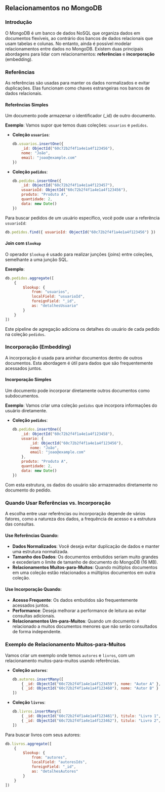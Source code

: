 ## Relacionamentos no MongoDB

### Introdução

O MongoDB é um banco de dados NoSQL que organiza dados em documentos flexíveis, ao contrário dos bancos de dados relacionais que usam tabelas e colunas. No entanto, ainda é possível modelar relacionamentos entre dados no MongoDB. Existem duas principais abordagens para lidar com relacionamentos: **referências** e **incorporação** (embedding).

### Referências

As referências são usadas para manter os dados normalizados e evitar duplicações. Elas funcionam como chaves estrangeiras nos bancos de dados relacionais.

#### Referências Simples

Um documento pode armazenar o identificador (_id) de outro documento.

**Exemplo**:
Vamos supor que temos duas coleções: `usuarios` e `pedidos`.

- **Coleção `usuarios`**:
  ```javascript
  db.usuarios.insertOne({
      _id: ObjectId("60c72b2f4f1a4e1a4f123456"),
      nome: "João",
      email: "joao@example.com"
  })
  ```

- **Coleção `pedidos`**:
  ```javascript
  db.pedidos.insertOne({
      _id: ObjectId("60c72b2f4f1a4e1a4f123457"),
      usuarioId: ObjectId("60c72b2f4f1a4e1a4f123456"),
      produto: "Produto A",
      quantidade: 2,
      data: new Date()
  })
  ```

Para buscar pedidos de um usuário específico, você pode usar a referência `usuarioId`:

```javascript
db.pedidos.find({ usuarioId: ObjectId("60c72b2f4f1a4e1a4f123456") })
```

#### Join com `$lookup`

O operador `$lookup` é usado para realizar junções (joins) entre coleções, semelhante a uma junção SQL.

**Exemplo**:
```javascript
db.pedidos.aggregate([
    {
        $lookup: {
            from: "usuarios",
            localField: "usuarioId",
            foreignField: "_id",
            as: "detalhesUsuario"
        }
    }
])
```

Este pipeline de agregação adiciona os detalhes do usuário de cada pedido na coleção `pedidos`.

### Incorporação (Embedding)

A incorporação é usada para aninhar documentos dentro de outros documentos. Esta abordagem é útil para dados que são frequentemente acessados juntos.

#### Incorporação Simples

Um documento pode incorporar diretamente outros documentos como subdocumentos.

**Exemplo**:
Vamos criar uma coleção `pedidos` que incorpora informações do usuário diretamente.

- **Coleção `pedidos`**:
  ```javascript
  db.pedidos.insertOne({
      _id: ObjectId("60c72b2f4f1a4e1a4f123458"),
      usuario: {
          _id: ObjectId("60c72b2f4f1a4e1a4f123456"),
          nome: "João",
          email: "joao@example.com"
      },
      produto: "Produto A",
      quantidade: 2,
      data: new Date()
  })
  ```

Com esta estrutura, os dados do usuário são armazenados diretamente no documento do pedido.

### Quando Usar Referências vs. Incorporação

A escolha entre usar referências ou incorporação depende de vários fatores, como a natureza dos dados, a frequência de acesso e a estrutura das consultas.

#### Use Referências Quando:

- **Dados Normalizados**: Você deseja evitar duplicação de dados e manter uma estrutura normalizada.
- **Tamanho dos Dados**: Os documentos embutidos seriam muito grandes e excederiam o limite de tamanho de documento do MongoDB (16 MB).
- **Relacionamentos Muitos-para-Muitos**: Quando múltiplos documentos em uma coleção estão relacionados a múltiplos documentos em outra coleção.

#### Use Incorporação Quando:

- **Acesso Frequente**: Os dados embutidos são frequentemente acessados juntos.
- **Performance**: Deseja melhorar a performance de leitura ao evitar consultas adicionais.
- **Relacionamentos Um-para-Muitos**: Quando um documento é relacionado a muitos documentos menores que não serão consultados de forma independente.

### Exemplo de Relacionamento Muitos-para-Muitos

Vamos criar um exemplo onde temos `autores` e `livros`, com um relacionamento muitos-para-muitos usando referências.

- **Coleção `autores`**:
  ```javascript
  db.autores.insertMany([
      { _id: ObjectId("60c72b2f4f1a4e1a4f123459"), nome: "Autor A" },
      { _id: ObjectId("60c72b2f4f1a4e1a4f123460"), nome: "Autor B" }
  ])
  ```

- **Coleção `livros`**:
  ```javascript
  db.livros.insertMany([
      { _id: ObjectId("60c72b2f4f1a4e1a4f123461"), titulo: "Livro 1", autoresIds: [ ObjectId("60c72b2f4f1a4e1a4f123459"), ObjectId("60c72b2f4f1a4e1a4f123460") ] },
      { _id: ObjectId("60c72b2f4f1a4e1a4f123462"), titulo: "Livro 2", autoresIds: [ ObjectId("60c72b2f4f1a4e1a4f123459") ] }
  ])
  ```

Para buscar livros com seus autores:

```javascript
db.livros.aggregate([
    {
        $lookup: {
            from: "autores",
            localField: "autoresIds",
            foreignField: "_id",
            as: "detalhesAutores"
        }
    }
])
```
